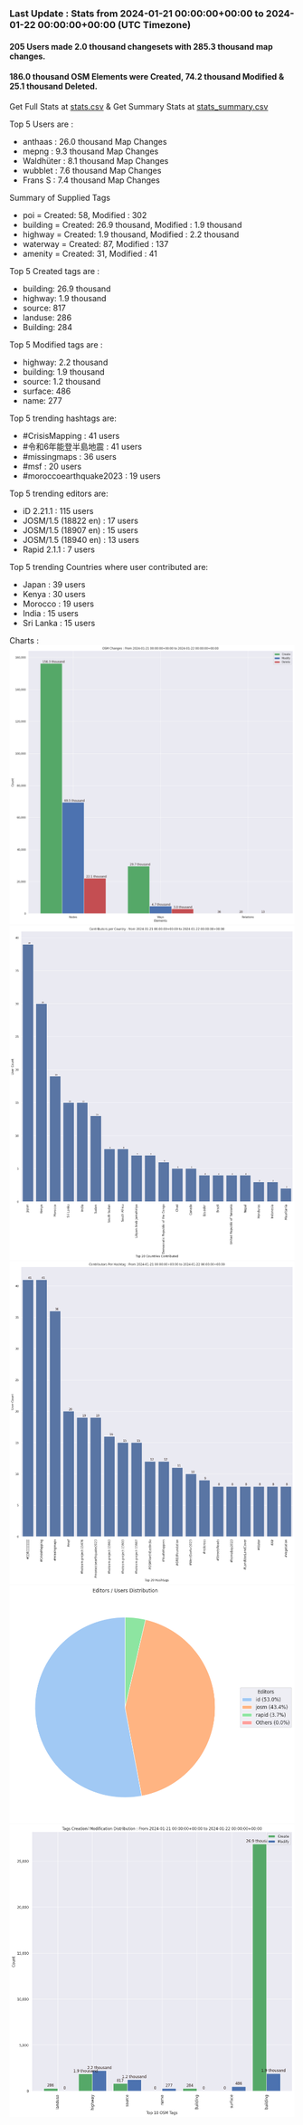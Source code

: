 ### Last Update : Stats from 2024-01-21 00:00:00+00:00 to 2024-01-22 00:00:00+00:00 (UTC Timezone)

#### 205 Users made 2.0 thousand changesets with 285.3 thousand map changes.
#### 186.0 thousand OSM Elements were Created, 74.2 thousand Modified & 25.1 thousand Deleted.
Get Full Stats at [stats.csv](/stats/hotosm/Daily/stats.csv)
 & Get Summary Stats at [stats_summary.csv](/stats/hotosm/Daily/stats_summary.csv)

Top 5 Users are : 
- anthaas : 26.0 thousand Map Changes
- mepng : 9.3 thousand Map Changes
- Waldhüter : 8.1 thousand Map Changes
- wubblet : 7.6 thousand Map Changes
- Frans S : 7.4 thousand Map Changes

Summary of Supplied Tags
- poi = Created: 58, Modified : 302
- building = Created: 26.9 thousand, Modified : 1.9 thousand
- highway = Created: 1.9 thousand, Modified : 2.2 thousand
- waterway = Created: 87, Modified : 137
- amenity = Created: 31, Modified : 41


Top 5 Created tags are :
- building: 26.9 thousand
- highway: 1.9 thousand
- source: 817
- landuse: 286
- Building: 284


Top 5 Modified tags are :
- highway: 2.2 thousand
- building: 1.9 thousand
- source: 1.2 thousand
- surface: 486
- name: 277


Top 5 trending hashtags are:
- #CrisisMapping : 41 users
- #令和6年能登半島地震 : 41 users
- #missingmaps : 36 users
- #msf : 20 users
- #moroccoearthquake2023 : 19 users


Top 5 trending editors are:
- iD 2.21.1 : 115 users
- JOSM/1.5 (18822 en) : 17 users
- JOSM/1.5 (18907 en) : 15 users
- JOSM/1.5 (18940 en) : 13 users
- Rapid 2.1.1 : 7 users


Top 5 trending Countries where user contributed are:
- Japan : 39 users
- Kenya : 30 users
- Morocco : 19 users
- India : 15 users
- Sri Lanka : 15 users


 Charts : 
![Alt text](./stats_osm_changes.png) 
![Alt text](./stats_users_per_country.png) 
![Alt text](./stats_users_per_hashtag.png) 
![Alt text](./stats_editors_pie_chart.png) 
![Alt text](./stats_tags.png) 
